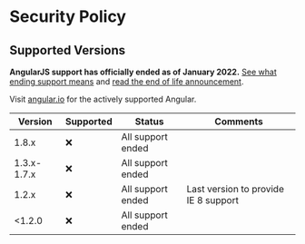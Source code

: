 # Security Policy

## Supported Versions

**AngularJS support has officially ended as of January 2022.**
[See what ending support means](https://docs.angularjs.org/misc/version-support-status)
and [read the end of life announcement](https://goo.gle/angularjs-end-of-life).

Visit [angular.io](https://angular.io) for the actively supported Angular.

| Version     | Supported          | Status                | Comments                             |
| ----------- | ------------------ | --------------------- | ------------------------------------ |
| 1.8.x       | :x:                | All support ended     |                                      |
| 1.3.x-1.7.x | :x:                | All support ended     |                                      |
| 1.2.x       | :x:                | All support ended     | Last version to provide IE 8 support |
| <1.2.0      | :x:                | All support ended     |                                      |
